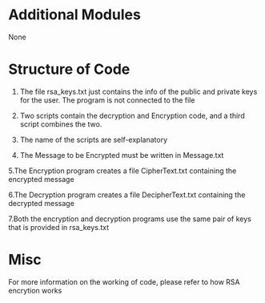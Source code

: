 # Additional Modules
None

# Structure of Code
1. The file rsa_keys.txt just contains the info of the public and private keys for the user. The program is not connected to the file
2. Two scripts contain the decryption and Encryption code, and a third script combines the two.
3. The name of the scripts are self-explanatory

4. The Message to be Encrypted must be written in Message.txt

5.The Encryption program creates a file CipherText.txt containing the encrypted message

6.The Decryption program creates a file DecipherText.txt containing the decrypted message

7.Both the encryption and decryption programs use the same pair of keys that is provided in rsa_keys.txt

# Misc
For more information on the working of code, please refer to how RSA encrytion works
